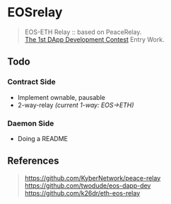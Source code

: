 # EOSrelay
> EOS-ETH Relay :: based on PeaceRelay.  
> [The 1st DApp Development Contest](https://medium.com/eosys/the-1st-dapp-contest-d2b714a90adc) Entry Work.

## Todo
### Contract Side
* Implement ownable, pausable
* 2-way-relay
*(current 1-way: EOS->ETH)*

### Daemon Side
* Doing a README

## References
> https://github.com/KyberNetwork/peace-relay   
> https://github.com/twodude/eos-dapp-dev   
> https://github.com/k26dr/eth-eos-relay   
